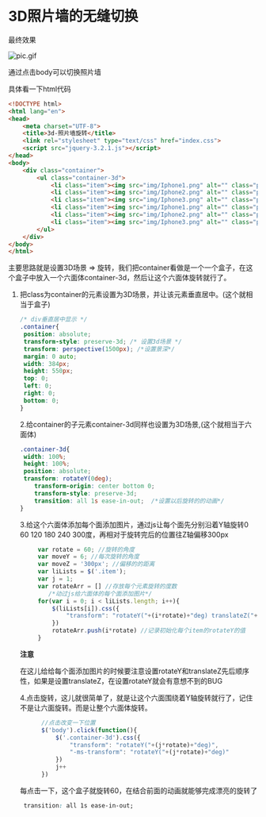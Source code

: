 # 3D照片墙的无缝切换
最终效果

![pic.gif](pic.gif)

通过点击body可以切换照片墙

具体看一下html代码

```html
<!DOCTYPE html>
<html lang="en">
<head>
	<meta charset="UTF-8">
	<title>3d-照片墙旋转</title>
	<link rel="stylesheet" type="text/css" href="index.css">
	<script src="jquery-3.2.1.js"></script>
</head>
<body>
	<div class="container">
		<ul class="container-3d">
			<li class="item"><img src="img/Iphone1.png" alt="" class="pic-item"></li>
			<li class="item"><img src="img/Iphone2.png" alt="" class="pic-item"></li>
			<li class="item"><img src="img/Iphone3.png" alt="" class="pic-item"></li>
			<li class="item"><img src="img/Iphone1.png" alt="" class="pic-item"></li>
			<li class="item"><img src="img/Iphone2.png" alt="" class="pic-item"></li>
			<li class="item"><img src="img/Iphone3.png" alt="" class="pic-item"></li>
		</ul>
	</div>
</body>
</html>
```

主要思路就是设置3D场景 => 旋转，我们把container看做是一个一个盒子，在这个盒子中放入一个六面体container-3d，然后让这个六面体旋转就行了。

1. 把class为container的元素设置为3D场景，并让该元素垂直居中。(这个就相当于盒子)

   ```css
   /* div垂直居中显示 */
   .container{
   	position: absolute;
   	transform-style: preserve-3d; /* 设置3d场景 */
   	transform: perspective(1500px);	/*设置景深*/
   	margin: 0 auto;
   	width: 384px;
   	height: 550px;
   	top: 0;
   	left: 0;
   	right: 0;
   	bottom: 0;
   }
   ```

   2.给container的子元素container-3d同样也设置为3D场景,(这个就相当于六面体)

   ```css
   .container-3d{
   	width: 100%;
   	height: 100%;
   	position: absolute;
   	transform: rotateY(0deg);
       transform-origin: center bottom 0; 
       transform-style: preserve-3d; 
       transition: all 1s ease-in-out;	/*设置以后旋转的的动画*/
   }
   ```

   3.给这个六面体添加每个面添加图片，通过js让每个面先分别沿着Y轴旋转0 60 120 180 240 300度，再相对于旋转完后的位置往Z轴偏移300px

   ```javascript
   		var rotate = 60; //旋转的角度
   		var moveY = 6; //每次旋转的角度
   		var moveZ = '300px'; //偏移的的距离
   		var liLists = $('.item');
   		var j = 1; 
   		var rotateArr = [] //存放每个元素旋转的度数
           /*动过js给六面体的每个面添加图片*/
   		for(var i = 0; i < liLists.length; i++){
   			$(liLists[i]).css({
   				"transform": "rotateY("+(i*rotate)+"deg) translateZ("+moveZ+")",
   			})
   			rotateArr.push(i*rotate) //记录初始化每个item的rotateY的值
   		}
   ```

   **注意**

   在这儿给给每个面添加图片的时候要注意设置rotateY和translateZ先后顺序性，如果是设置translateZ，在设置rotateY就会有意想不到的BUG

   4.点击旋转，这儿就很简单了，就是让这个六面围绕着Y轴旋转就行了，记住不是让六面旋转。而是让整个六面体旋转。

   ```javascript
         //点击改变一下位置
         $('body').click(function(){
             $('.container-3d').css({
                 "transform": "rotateY("+(j*rotate)+"deg)",
                 "-ms-transform": "rotateY("+(j*rotate)+"deg)"
             })
             j++
         })
   ```

   每点击一下，这个盒子就旋转60，在结合前面的动画就能够完成漂亮的旋转了

   ```css
    transition: all 1s ease-in-out;	
   ```

   ​